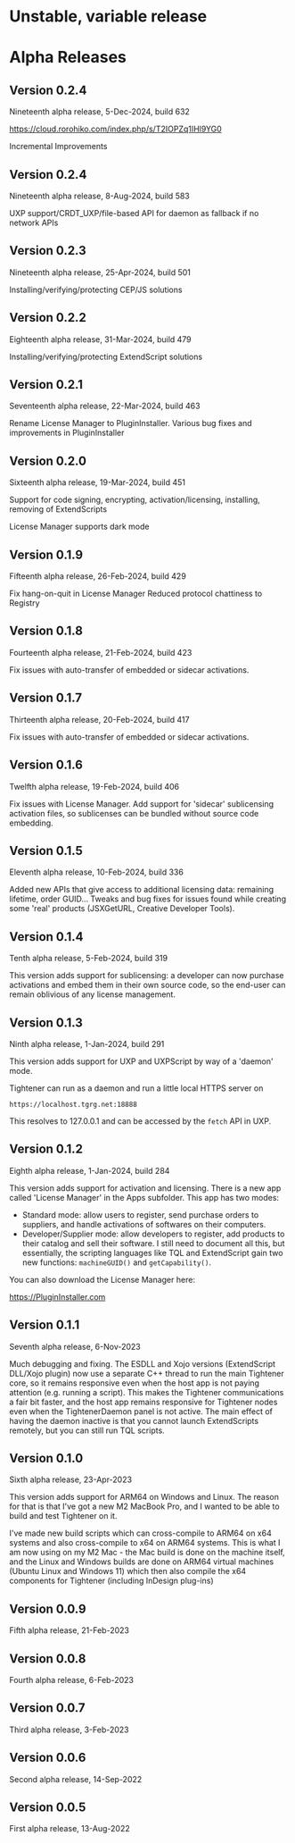# Unstable, variable release

# Alpha Releases

## Version 0.2.4

Nineteenth alpha release, 5-Dec-2024, build 632

https://cloud.rorohiko.com/index.php/s/T2IOPZq1IHl9YG0

Incremental Improvements

## Version 0.2.4

Nineteenth alpha release, 8-Aug-2024, build 583

UXP support/CRDT_UXP/file-based API for daemon as fallback if no network APIs

## Version 0.2.3

Nineteenth alpha release, 25-Apr-2024, build 501

Installing/verifying/protecting CEP/JS solutions

## Version 0.2.2

Eighteenth alpha release, 31-Mar-2024, build 479

Installing/verifying/protecting ExtendScript solutions

## Version 0.2.1

Seventeenth alpha release, 22-Mar-2024, build 463

Rename License Manager to PluginInstaller. Various bug fixes and improvements in PluginInstaller

## Version 0.2.0

Sixteenth alpha release, 19-Mar-2024, build 451

Support for code signing, encrypting, activation/licensing, installing, removing of ExtendScripts

License Manager supports dark mode

## Version 0.1.9

Fifteenth alpha release, 26-Feb-2024, build 429

Fix hang-on-quit in License Manager
Reduced protocol chattiness to Registry

## Version 0.1.8

Fourteenth alpha release, 21-Feb-2024, build 423

Fix issues with auto-transfer of embedded or sidecar activations.

## Version 0.1.7

Thirteenth alpha release, 20-Feb-2024, build 417

Fix issues with auto-transfer of embedded or sidecar activations.

## Version 0.1.6

Twelfth alpha release, 19-Feb-2024, build 406

Fix issues with License Manager. 
Add support for 'sidecar' sublicensing activation files, so sublicenses can be bundled without source code embedding.

## Version 0.1.5

Eleventh alpha release, 10-Feb-2024, build 336

Added new APIs that give access to additional licensing data: remaining lifetime, order GUID...
Tweaks and bug fixes for issues found while creating some 'real' products (JSXGetURL, Creative Developer Tools).

## Version 0.1.4

Tenth alpha release, 5-Feb-2024, build 319

This version adds support for sublicensing: a developer can now purchase activations and embed them in their own source code, so the end-user can remain oblivious of any license management.

## Version 0.1.3

Ninth alpha release, 1-Jan-2024, build 291

This version adds support for UXP and UXPScript by way of a 'daemon' mode.

Tightener can run as a daemon and run a little local HTTPS server on 
```
https://localhost.tgrg.net:18888
```
This resolves to 127.0.0.1 and can be accessed by the `fetch` API in UXP.

## Version 0.1.2

Eighth alpha release, 1-Jan-2024, build 284

This version adds support for activation and licensing. There is a new app
called 'License Manager' in the Apps subfolder. This app has two modes:
- Standard mode: allow users to register, send purchase orders to suppliers, and
  handle activations of softwares on their computers.
- Developer/Supplier mode: allow developers to register, add products to their
  catalog and sell their software. I still need to document all this, but essentially,
  the scripting languages like TQL and ExtendScript gain two new functions: `machineGUID()` and
  `getCapability()`.

You can also download the License Manager here:

https://PluginInstaller.com

## Version 0.1.1

Seventh alpha release, 6-Nov-2023

Much debugging and fixing. The ESDLL and Xojo versions (ExtendScript DLL/Xojo plugin) 
now use a separate C++ thread to run the main Tightener core, so it remains responsive even 
when the host app is not paying attention (e.g. running a script). This makes the Tightener 
communications a fair bit faster, and the host app remains responsive for Tightener nodes 
even when the TightenerDaemon panel is not active. The main effect of having the daemon 
inactive is that you cannot launch ExtendScripts remotely, but you can still run TQL scripts.

## Version 0.1.0

Sixth alpha release, 23-Apr-2023

This version adds support for ARM64 on Windows and Linux.
The reason for that is that I've got a new M2 MacBook Pro, 
and I wanted to be able to build and test Tightener on it.

I've made new build scripts which can cross-compile to ARM64 
on x64 systems and also cross-compile to x64 on ARM64 systems.
This is what I am now using on my M2 Mac - the Mac build is
done on the machine itself, and the Linux and Windows builds are 
done on ARM64 virtual machines (Ubuntu Linux and Windows 11)
which then also compile the x64 components for Tightener 
(including InDesign plug-ins)

## Version 0.0.9

Fifth alpha release, 21-Feb-2023

## Version 0.0.8

Fourth alpha release, 6-Feb-2023

## Version 0.0.7

Third alpha release, 3-Feb-2023

## Version 0.0.6

Second alpha release, 14-Sep-2022

## Version 0.0.5

First alpha release, 13-Aug-2022
